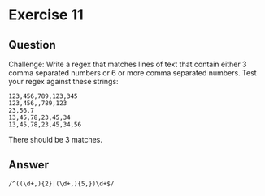# Exercise 11

## Question

Challenge: Write a regex that matches lines of text that contain either 3 comma separated numbers or 6 or more comma separated numbers. Test your regex against these strings:

```
123,456,789,123,345
123,456,,789,123
23,56,7
13,45,78,23,45,34
13,45,78,23,45,34,56
```

There should be 3 matches.

## Answer

```
/^((\d+,){2}|(\d+,){5,})\d+$/
```
